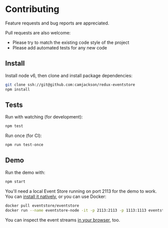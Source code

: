 # Contributing
Feature requests and bug reports are appreciated.

Pull requests are also welcome:
 - Please try to match the existing code style of the project
 - Please add automated tests for any new code

## Install
Install node v6, then clone and install package dependencies:
```sh
git clone ssh://git@github.com:camjackson/redux-eventstore
npm install
```

## Tests
Run with watching (for development):
```sh
npm test
```

Run once (for CI):
```sh
npm run test-once
```

## Demo
Run the demo with:
```sh
npm start
```

You'll need a local Event Store running on port 2113 for the demo to work.
You can [install it natively](http://docs.geteventstore.com/introduction/3.9.0/), or you can use Docker:

```sh
docker pull eventstore/eventstore
docker run --name eventstore-node -it -p 2113:2113 -p 1113:1113 eventstore/eventstore
```

You can inspect the event streams [in your browser](http://0.0.0.0:2113/web/index.html#/streams/demo-stream), too.
